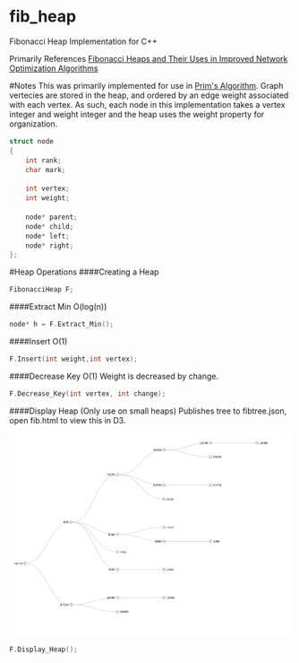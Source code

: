 fib_heap
========

Fibonacci Heap Implementation for C++

Primarily References [Fibonacci Heaps and Their Uses in Improved Network Optimization Algorithms](http://www.cl.cam.ac.uk/~sos22/supervise/dsaa/fib_heaps.pdf)

#Notes
This was primarily implemented for use in [Prim's Algorithm](http://en.wikipedia.org/wiki/Prim's_algorithm). Graph vertecies are stored in the heap, and ordered by an edge weight associated with each vertex. As such, each node in this implementation takes a vertex integer and weight integer and the heap uses the weight property for organization. 

```c++
struct node
{
    int rank;
    char mark;
    
    int vertex;
    int weight;
    
    node* parent;
    node* child;
    node* left;
    node* right;
};
```

#Heap Operations
####Creating a Heap

```c++
FibonacciHeap F;
```
####Extract Min O(log(n))
```c++
node* h = F.Extract_Min();
```
####Insert O(1)
```c++
F.Insert(int weight,int vertex);
```
####Decrease Key O(1)
Weight is decreased by change. 
```c++
F.Decrease_Key(int vertex, int change); 
```
####Display Heap (Only use on small heaps)
Publishes tree to fibtree.json, open fib.html to view this in D3.

![Sample Graph](Tree.png)


```c++
F.Display_Heap();
```

